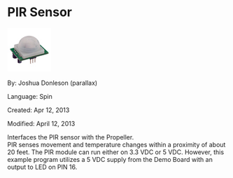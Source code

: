 # PIR Sensor

![555-28027-S.jpg](555-28027-S.jpg)

By: Joshua Donleson (parallax)

Language: Spin

Created: Apr 12, 2013

Modified: April 12, 2013

Interfaces the PIR sensor with the Propeller.  
PIR senses movement and temperature changes within a proximity of about 20 feet. The PIR module can run either on 3.3 VDC or 5 VDC. However, this example program utilizes a 5 VDC supply from the Demo Board with an output to LED on PIN 16.
